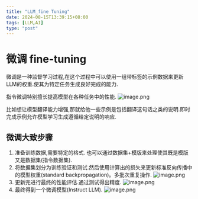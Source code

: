 ```yaml
---
title: "LLM_fine Tuning"
date: 2024-08-15T13:39:15+08:00
tags: [LLM,AI]
type: "post"
---
```


# 微调 fine-tuning
微调是一种监督学习过程,在这个过程中可以使用一组带标签的示例数据来更新LLM的权重.使其为特定任务生成良好完成的能力.

指令微调特别擅长提高模型在各种任务中的性能.
![image.png](https://s2.loli.net/2024/08/15/zdjLFeb17cpSwvO.png)

比如想让模型翻译能力增强,那就给他一些示例是包括翻译这句话之类的说明.即时完成示例允许模型学习生成遵循给定说明的响应.
## 微调大致步骤
1. 准备训练数据,需要特定的格式. 也可以通过数据集+模版来处理使其既是模版又是数据集(指令数据集).
2. 将数据集划分为训练验证和测试.然后使用计算出的损失来更新标准反向传播中的模型权重(standard backpropagation)。多批次重复操作.
![image.png](https://s2.loli.net/2024/08/15/NnuGVBHyRJAmeSQ.png)
3. 更新完进行最终的性能评估.通过测试得出精度.
![image.png](https://s2.loli.net/2024/08/15/7V1TbfgcANhPyk5.png)
4. 最终得到一个微调模型(Instruct LLM).
![image.png](https://s2.loli.net/2024/08/15/4dINakbHTDw2WRJ.png)